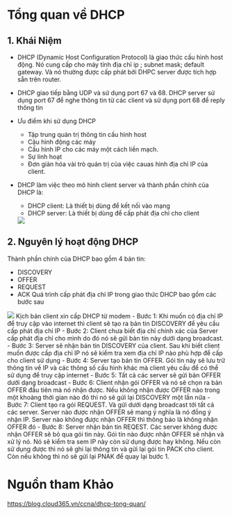 # Tổng quan về DHCP
## 1. Khái Niệm
- DHCP (Dynamic Host Configuration Protocol) là giao thức cấu hình host động. Nó cung cấp cho máy tính địa chỉ ip ; subnet mask; default gateway. Và nó thường được cấp phát bởi DHPC server được tích hợp sẵn trên router.
- DHCP giao tiếp bằng UDP và sử dụng port 67 và 68. DHCP server sử dụng port 67 để nghe thông tin từ các client và sử dụng port 68 để reply thông tin
- Ưu điểm khi sử dụng DHCP
  - Tập trung quản trị thông tin cấu hình host
  - Cậu hình động các máy
  - Cấu hình IP cho các máy một cách liền mạch.
  - Sự linh hoạt
  - Đơn giản hóa vài trò quản trị của việc cauas hình địa chỉ IP của client.
- DHCP làm việc theo mô hình client server và thành phần chính của DHCP là:
  - DHCP client: Là thiết bị dùng để kết nối vào mạng
  - DHCP server: Là thiết bị dùng để cấp phát địa chỉ cho client

  <img src="https://blog.cloud365.vn/images/img-dhcp/screenshot.png"> 
## 2. Nguyên lý hoạt động DHCP
Thành phần chính của DHCP bao gồm 4 bản tin:
   - DISCOVERY
   - OFFER
   - REQUEST
   - ACK
Quá trình cấp phát địa chỉ IP trong giao thức DHCP bao gồm các bước sau
<img src="https://blog.cloud365.vn/images/img-dhcp/2019-04-09_10-01.png"> 
Kịch bản client xin cấp DHCP từ modem
   - Bước 1: Khi muốn có địa chỉ IP để truy cập vào internet thì client sẽ tạo ra bản tin DISCOVERY để yêu cầu cấp phát địa chỉ IP
   - Bước 2: Client chưa biết địa chỉ chính xác của Server cấp phát địa chỉ cho mình do đó nó sẽ gửi bản tin này dưới dạng broadcast.
   - Bước 3: Server sẽ nhận bản tin DISCOVERY của client. Sau khi biết client muốn được cấp địa chỉ IP nó sẽ kiểm tra xem địa chỉ IP nào phù hợp để cấp cho client sử dụng
   - Bước 4: Server tạo bản tin OFFER. Gói tin này sẽ lưu trữ thông tin về IP và các thông số cấu hình khác mà client yêu cầu để có thể sử dụng để truy cập internet
   - Bước 5: Tất cả các server sẽ gửi bản OFFER dưới dạng broadcast
   - Bước 6: Client nhận gói OFFER và nó sẽ chọn ra bản OFFER đầu tiên mà nó nhận được. Nếu không nhận được OFFER nào trong một khoảng thời gian nào đó thì nó sẽ gửi lại DISCOVERY một lần nữa
   - Bước 7: Client tạo ra gói REQUEST. Và gửi dưới dạng broadcast tới tất cả các server. Server nào được nhận OFFER sẽ mang ý nghĩa là nó đồng ý nhận IP. Server nào không được nhận OFFER thì thông báo là không nhận OFFER đó
   - Bước 8: Server nhận bản tin REQEST. Các server không được nhận OFFER sẽ bỏ qua gói tin này. Gói tin nào được nhận OFFER sẽ nhận và xử lý nó. Nó sẽ kiểm tra sem IP này còn sử dụng được hay không. Nếu còn sử dụng được thì nó sẽ ghi lại thông tin và gửi lại gói tin PACK cho client. Còn nếu không thì nó sẽ gửi lại PNAK để quay lại bước 1.

# Nguồn tham Khảo

https://blog.cloud365.vn/ccna/dhcp-tong-quan/